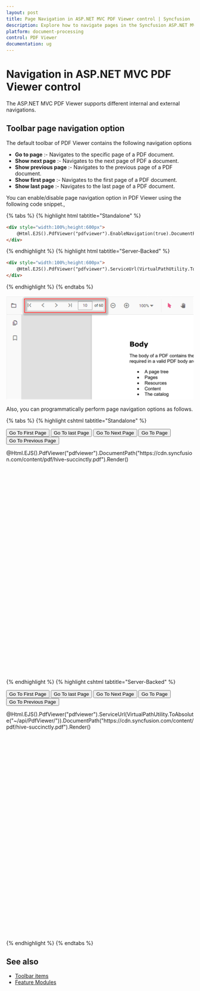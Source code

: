 ```yaml
---
layout: post
title: Page Navigation in ASP.NET MVC PDF Viewer control | Syncfusion
description: Explore how to navigate pages in the Syncfusion ASP.NET MVC PDF Viewer control using built-in options for seamless document viewing.
platform: document-processing
control: PDF Viewer
documentation: ug
---
```


# Navigation in ASP.NET MVC PDF Viewer control

The ASP.NET MVC PDF Viewer supports different internal and external navigations.

## Toolbar page navigation option

The default toolbar of PDF Viewer contains the following navigation options

* **Go to page** :- Navigates to the specific page of a PDF document.
* **Show next page** :- Navigates to the next page of PDF a document.
* **Show previous page** :- Navigates to the previous page of a PDF document.
* **Show first page** :-  Navigates to the first page of a PDF document.
* **Show last page** :- Navigates to the last page of a PDF document.

You can enable/disable page navigation option in PDF Viewer using the following code snippet.,

{% tabs %}
{% highlight html tabtitle="Standalone" %}
```html
<div style="width:100%;height:600px">
    @Html.EJS().PdfViewer("pdfviewer").EnableNavigation(true).DocumentPath("https://cdn.syncfusion.com/content/pdf/hive-succinctly.pdf").Render()
</div>
```
{% endhighlight %}
{% highlight html tabtitle="Server-Backed" %}
```html
<div style="width:100%;height:600px">
    @Html.EJS().PdfViewer("pdfviewer").ServiceUrl(VirtualPathUtility.ToAbsolute("~/api/PdfViewer/")).EnableNavigation(true).DocumentPath("https://cdn.syncfusion.com/content/pdf/hive-succinctly.pdf").Render()
</div>
```
{% endhighlight %}
{% endtabs %}

![Alt text](../images/navigation.png)

Also, you can programmatically perform page navigation options as follows.

{% tabs %}
{% highlight cshtml tabtitle="Standalone" %}

<button id="goToFirstPage" onclick="goToFirstPage()">Go To First Page</button>
<button id="goToLastPage" onclick="goToLastPage()">Go To last Page</button>
<button id="goToNextPage" onclick="goToNextPage()">Go To Next Page</button>
<button id="goToPage" onclick="goToPage()">Go To Page</button>
<button id="goToPreviousPage" onclick="goToPreviousPage()">Go To Previous Page</button>

<div style="width:100%;height:600px">
    @Html.EJS().PdfViewer("pdfviewer").DocumentPath("https://cdn.syncfusion.com/content/pdf/hive-succinctly.pdf").Render()
</div>

<script>
    function goToFirstPage() {
        var pdfViewer = document.getElementById('pdfviewer').ej2_instances[0];
        pdfViewer.navigation.goToFirstPage();
    }
    function goToLastPage() {
        var pdfViewer = document.getElementById('pdfviewer').ej2_instances[0];
        pdfViewer.navigation.goToLastPage();
    }
    function goToNextPage() {
        var pdfViewer = document.getElementById('pdfviewer').ej2_instances[0];
        pdfViewer.navigation.goToNextPage();
    }
    function goToPage() {
        var pdfViewer = document.getElementById('pdfviewer').ej2_instances[0];
        pdfViewer.navigation.goToPage(4);
    }
    function goToPreviousPage() {
        var pdfViewer = document.getElementById('pdfviewer').ej2_instances[0];
        pdfViewer.navigation.goToPreviousPage();
    }
</script>

{% endhighlight %}
{% highlight cshtml tabtitle="Server-Backed" %}

<button id="goToFirstPage" onclick="goToFirstPage()">Go To First Page</button>
<button id="goToLastPage" onclick="goToLastPage()">Go To last Page</button>
<button id="goToNextPage" onclick="goToNextPage()">Go To Next Page</button>
<button id="goToPage" onclick="goToPage()">Go To Page</button>
<button id="goToPreviousPage" onclick="goToPreviousPage()">Go To Previous Page</button>

<div style="width:100%;height:600px">
    @Html.EJS().PdfViewer("pdfviewer").ServiceUrl(VirtualPathUtility.ToAbsolute("~/api/PdfViewer/")).DocumentPath("https://cdn.syncfusion.com/content/pdf/hive-succinctly.pdf").Render()
</div>

<script>
    function goToFirstPage() {
        var pdfViewer = document.getElementById('pdfviewer').ej2_instances[0];
        pdfViewer.navigation.goToFirstPage();
    }
    function goToLastPage() {
        var pdfViewer = document.getElementById('pdfviewer').ej2_instances[0];
        pdfViewer.navigation.goToLastPage();
    }
    function goToNextPage() {
        var pdfViewer = document.getElementById('pdfviewer').ej2_instances[0];
        pdfViewer.navigation.goToNextPage();
    }
    function goToPage() {
        var pdfViewer = document.getElementById('pdfviewer').ej2_instances[0];
        pdfViewer.navigation.goToPage(4);
    }
    function goToPreviousPage() {
        var pdfViewer = document.getElementById('pdfviewer').ej2_instances[0];
        pdfViewer.navigation.goToPreviousPage();
    }
</script>

{% endhighlight %}
{% endtabs %}

## See also

* [Toolbar items](../toolbar)
* [Feature Modules](../feature-module)
